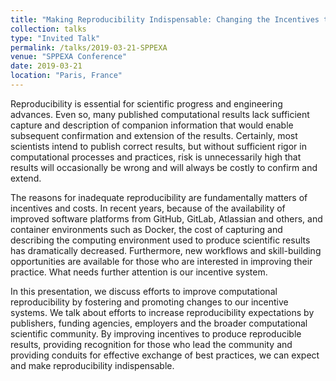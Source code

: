 ```yaml
---
title: "Making Reproducibility Indispensable: Changing the Incentives that Drive Computaitonal Science"
collection: talks
type: "Invited Talk"
permalink: /talks/2019-03-21-SPPEXA
venue: "SPPEXA Conference"
date: 2019-03-21
location: "Paris, France"
---
```


Reproducibility is essential for scientific progress and engineering advances.  Even so, many published computational results  lack sufficient capture and description of companion information that would enable subsequent confirmation and extension of the results.  Certainly, most scientists intend to publish correct results, but without sufficient rigor in computational processes and practices, risk is unnecessarily high that results will occasionally be wrong and will always be costly to confirm and extend.

The reasons for inadequate reproducibility are fundamentally matters of incentives and costs.  In recent years, because of the availability of improved software platforms from GitHub, GitLab, Atlassian and others, and container environments such as Docker, the cost of capturing and describing the computing environment used to produce scientific results has dramatically decreased.  Furthermore, new workflows and skill-building opportunities are available for those who are interested in improving their practice.  What needs further attention is our incentive system.

In this presentation, we discuss efforts to improve computational reproducibility by fostering and promoting changes to our incentive systems.  We talk about efforts to increase reproducibility expectations by publishers, funding agencies, employers and the broader computational scientific community.  By improving incentives to produce reproducible results, providing recognition for those who lead the community and providing conduits for effective exchange of best practices, we can expect and make reproducibility indispensable.


